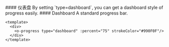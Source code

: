 <cn>
#### 仪表盘
By setting `type=dashboard`, you can get a dashboard style of progress easily.
</cn>

<us>
#### Dashboard
A standard progress bar.
</us>

```vue
<template>
  <div>
    <o-progress type="dashboard" :percent="75" strokeColor="#990F0F"/>
  </div>
</template>
```
